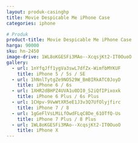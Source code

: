 ```yaml
---
layout: produk-casinghp
title: Movie Despicable Me iPhone Case
categories: iphone

# Produk
product-title: Movie Despicable Me iPhone Case
harga: 90000
sku: hn-2450
image-drive: 1WL8oKGESFi3MAo--XcqsjKt2-IT0OuoO
gallery:
  - url: 1nYfqJff1ygVa3swL7dfZx-WimfbMYKUF
    title: iPhone 5 / 5s / SE
  - url: 1hNnlTytgZe9NO529W_BmBIRkATC0JoyD
    title: iPhone 6 / 6s
  - url: 1XHR2dBHPZ4UVA1u0DI0_S2iQfIPixoxk
    title: iPhone 6 Plus / 6s Plus
  - url: 1CHpv-9VwWtXR5eE1J3v3Q7UfOlyjfirc
    title: iPhone 7 / 8
  - url: 1gGeFlVsLMiLfOwdFLqC8De_61OTfQ-Us
    title: iPhone 7 Plus / 8 Plus
  - url: 1WL8oKGESFi3MAo--XcqsjKt2-IT0OuoO
    title: iPhone X
---
```

